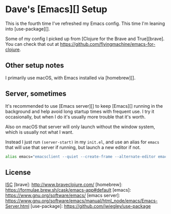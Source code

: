 # Dave's [Emacs][] Setup

This is the fourth time I've refreshed my Emacs config. This time I'm leaning
into [use-package][].

Some of my config I picked up from [Clojure for the Brave and True][brave]. You
can check that out at https://github.com/flyingmachine/emacs-for-clojure.

## Other setup notes

I primarily use macOS, with Emacs installed via [homebrew][].

## Server, sometimes

It's recommended to use [Emacs server][] to keep [Emacs][] running in the
background and help avoid long startup times with frequent use. I try it
occasionally, but when I do it's usually more trouble that it's worth.

Also on macOS that server will only launch without the window system, which is
usually not what I want.

Instead I just run `(server-start)` in my `init.el`, and use an alias for
`emacs` that will use that server if running, but launch a new editor if not.

```bash
alias emacs="emacsclient --quiet --create-frame --alternate-editor emacs"
```

## License

[ISC](https://opensource.org/licenses/ISC)
[brave]: http://www.braveclojure.com/
[homebrew]: https://formulae.brew.sh/cask/emacs-app#default
[emacs]: https://www.gnu.org/software/emacs/
[emacs server]: https://www.gnu.org/software/emacs/manual/html_node/emacs/Emacs-Server.html
[use-package]: https://github.com/jwiegley/use-package
